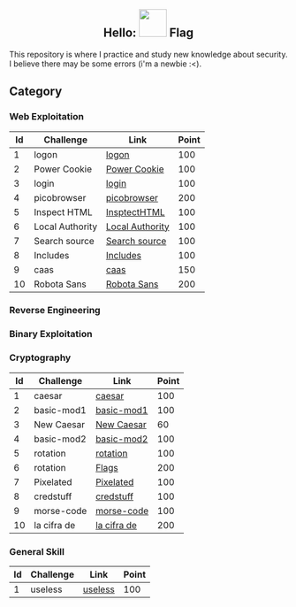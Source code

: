 <h2 align="center">Hello: <img src="https://media.giphy.com/media/mGcNjsfWAjY5AEZNw6/giphy.gif" width="50"> Flag</h2>

<!-- <p align="center">
<img src="https://img.shields.io/badge/-JavaScript-black?style=flat-square&logo=javascript"/>
<img src="https://img.shields.io/badge/-MySQL-black?style=flat-square&logo=mysql"/>
<img src="https://img.shields.io/badge/-GitHub-black?style=flat-square&logo=github"/>
</p> -->

This repository is where I practice and study new knowledge about security. I believe there may be some errors (i'm a newbie :<). 

## Category
### Web Exploitation
| Id | Challenge | Link | Point |
| -----------  | ----------- | ----------- | ----------- |
| 1 | logon      | [logon](./WebExploitation/logon.md)      |   100  |
|2 | Power Cookie   | [Power Cookie](./WebExploitation/PowerCookie.md)        |   100 |
|3 | login   | [login](./WebExploitation/logon.md)        |   100 |
| 4 | picobrowser | [picobrowser](./WebExploitation/picobrowser.md) | 200 |
| 5 | Inspect HTML | [InsptectHTML](./WebExploitation/InspectHTML.md) | 100 |
| 6 | Local Authority | [Local Authority](./WebExploitation/Local%20Authority.md) | 100 |
| 7 | Search source | [Search source](./WebExploitation/Search%20source.md) | 100 |
| 8 | Includes | [Includes](./WebExploitation/Includes.md) | 100 |
| 9 | caas | [caas](./WebExploitation/cass.md) | 150 |
| 10 | Robota Sans | [Robota Sans](./WebExploitation/Roboto%20Sans.md) | 200 |

### Reverse Engineering

### Binary Exploitation

### Cryptography
| Id | Challenge | Link | Point |
| -----------  | ----------- | ----------- | ----------- |
| 1 | caesar      | [caesar](./Cryptography/caesar/caesar.md)      |   100  |
| 2 | basic-mod1      | [basic-mod1](./Cryptography/basic-mod1/basic-mod1.md)      |   100  |
| 3 | New Caesar      | [New Caesar](./Cryptography/New%20Caesar/New%20Caesar.md)      |   60  |
| 4 | basic-mod2      | [basic-mod2](./Cryptography/basic-mod2/basic-mod2.md)      |   100  |
| 5 | rotation      | [rotation](./Cryptography/rotation/rotation.md)      |   100  |
| 6 | rotation      | [Flags](./Cryptography/Flags/Flags.md)      |   200  |
| 7 | Pixelated      | [Pixelated](./Cryptography/Pixelated/Pixelated.md)      |   100  |
| 8 | credstuff      | [credstuff](./Cryptography/credstuff/credstuff.md)      |   100  |
| 9 | morse-code      | [morse-code](./Cryptography/morse-code/morse-code.md)      |   100  |
| 10 | la cifra de      | [la cifra de](./Cryptography/la%20cifra%20de/la%20cifra%20de.md)      |   200  |

### General Skill
| Id | Challenge | Link | Point |
| -----------  | ----------- | ----------- | ----------- |
| 1 | useless      | [useless](./General%20Skill/useless.md)      |   100  |
